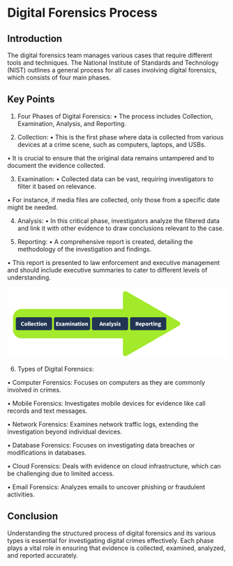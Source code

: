 # Digital Forensics Process 

## Introduction 
The digital forensics team manages various cases that require different tools and techniques. The National Institute of Standards and Technology (NIST) outlines a general process for all cases involving digital forensics, which consists of four main phases. 

## Key Points 

1. Four Phases of Digital Forensics: 
• The process includes Collection, Examination, Analysis, and Reporting. 

2. Collection: 
• This is the first phase where data is collected from various devices at a crime scene, such as computers, laptops, and USBs. 

• It is crucial to ensure that the original data remains untampered and to document the evidence collected. 

3. Examination: 
• Collected data can be vast, requiring investigators to filter it based on relevance. 

• For instance, if media files are collected, only those from a specific date might be needed. 

4. Analysis: 
• In this critical phase, investigators analyze the filtered data and link it with other evidence to draw conclusions relevant to the case. 

5. Reporting: 
• A comprehensive report is created, detailing the methodology of the investigation and findings. 

• This report is presented to law enforcement and executive management and should include executive summaries to cater to different levels of understanding. 

![alt text](image.png)

6. Types of Digital Forensics: 

• Computer Forensics: Focuses on computers as they are commonly involved in crimes. 

• Mobile Forensics: Investigates mobile devices for evidence like call records and text messages. 

• Network Forensics: Examines network traffic logs, extending the investigation beyond individual devices. 

• Database Forensics: Focuses on investigating data breaches or modifications in databases. 

• Cloud Forensics: Deals with evidence on cloud infrastructure, which can be challenging due to limited access. 

• Email Forensics: Analyzes emails to uncover phishing or fraudulent activities. 



## Conclusion 
Understanding the structured process of digital forensics and its various types is essential for investigating digital crimes effectively. Each phase plays a vital role in ensuring that evidence is collected, examined, analyzed, and reported accurately.